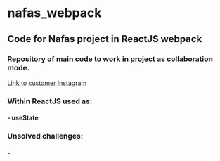 # nafas_webpack
## Code for Nafas project in ReactJS webpack

### Repository of main code to work in project as collaboration mode.
[Link to customer Instagram](https://www.instagram.com/nafas.muenchen/)

### Within ReactJS used as:
#### - useState


### Unsolved challenges:
#### - 
